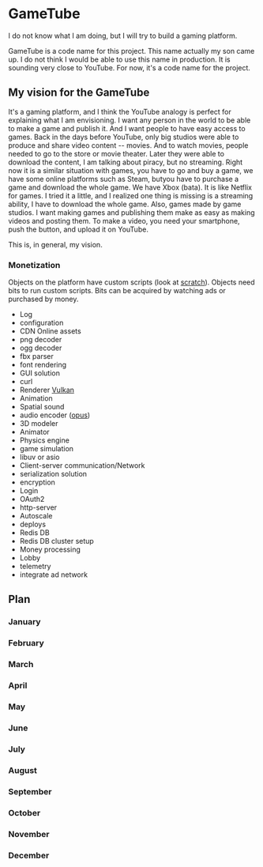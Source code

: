 # GameTube
I do not know what I am doing, but I will try to build a gaming platform.

GameTube is a code name for this project. This name actually my son came up. I do not think I would be able to use this name in production. It is sounding very close to YouTube. For now, it's a code name for the project.

## My vision for the GameTube

It's a gaming platform, and I think the YouTube analogy is perfect for explaining what I am envisioning. I want any person in the world to be able to make a game and publish it. And I want people to have easy access to games. Back in the days before YouTube, only big studios were able to produce and share video content -- movies. And to watch movies, people needed to go to the store or movie theater. Later they were able to download the content, I am talking about piracy, but no streaming. Right now it is a similar situation with games, you have to go and buy a game, we have some online platforms such as Steam, butyou have to purchase a game and download the whole game. We have Xbox (bata). It is like Netflix for games. I tried it a little, and I realized one thing is missing is a streaming ability, I have to download the whole game. Also, games made by game studios. I want making games and publishing them make as easy as making videos and posting them. To make a video, you need your smartphone, push the button, and upload it on YouTube.

This is, in general, my vision.

### Monetization
Objects on the platform have custom scripts (look at [scratch]( https://en.wikipedia.org/wiki/Scratch_(programming_language))). Objects need bits to run custom scripts. Bits can be acquired by watching ads or purchased by money.

- Log
- configuration
- CDN Online assets
- png decoder
- ogg decoder
- fbx parser
- font rendering
- GUI solution
- curl
- Renderer [Vulkan](https://www.khronos.org/vulkan/)
- Animation
- Spatial sound
- audio encoder ([opus](http://opus-codec.org/))
- 3D modeler
- Animator
- Physics engine
- game simulation
- libuv or asio
- Client-server communication/Network
- serialization solution
- encryption
- Login
- OAuth2
- http-server
- Autoscale
- deploys
- Redis DB
- Redis DB cluster setup
- Money processing
- Lobby
- telemetry
- integrate ad network

## Plan
### January
### February
### March
### April
### May
### June
### July
### August
### September
### October
### November
### December
